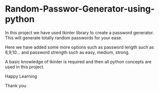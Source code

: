 # Random-Passwor-Generator-using-python
In this project we have used tkinter library to create a password generator.
This will generate totally random passwords for your ease.

Here we have added some more options such as password length such as 8,9,10... and password strength such as easy, medium, strong.

A basic knowledge of tkinter is required and then all python concepts are used in this project.

Happy Learning

Thank you
